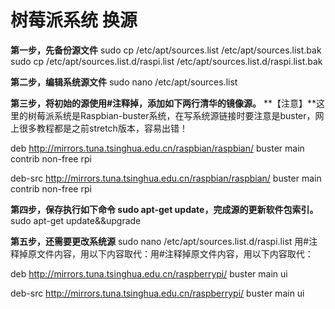 # 树莓派系统 换源



**第一步，先备份源文件**
sudo cp /etc/apt/sources.list /etc/apt/sources.list.bak
sudo cp /etc/apt/sources.list.d/raspi.list /etc/apt/sources.list.d/raspi.list.bak

**第二步，编辑系统源文件**
sudo nano /etc/apt/sources.list

**第三步，将初始的源使用#注释掉，添加如下两行清华的镜像源。**
**【注意】**这里的树莓派系统是Raspbian-buster系统，在写系统源链接时要注意是buster，网上很多教程都是之前stretch版本，容易出错！

deb http://mirrors.tuna.tsinghua.edu.cn/raspbian/raspbian/ buster main contrib non-free rpi

deb-src http://mirrors.tuna.tsinghua.edu.cn/raspbian/raspbian/ buster main contrib non-free rpi

**第四步，保存执行如下命令 sudo apt-get update，完成源的更新软件包索引。**
sudo apt-get update&&upgrade

**第五步，还需要更改系统源**
sudo nano /etc/apt/sources.list.d/raspi.list
用#注释掉原文件内容，用以下内容取代：用#注释掉原文件内容，用以下内容取代：

deb http://mirrors.tuna.tsinghua.edu.cn/raspberrypi/ buster main ui

deb-src http://mirrors.tuna.tsinghua.edu.cn/raspberrypi/ buster main ui



